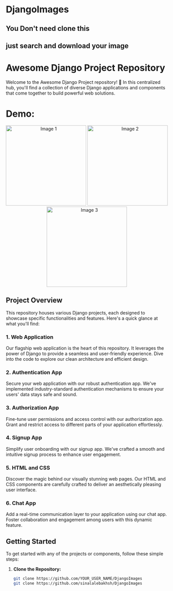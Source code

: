 # DjangoImages

## You Don't need clone this
## just search and download your image

# Awesome Django Project Repository

Welcome to the Awesome Django Project repository! 🚀 In this centralized hub, you'll find a collection of diverse Django applications and components that come together to build powerful web solutions.


# Demo:

<p align="center">
  <img src="https://github.com/sinalalebakhsh/DjangoImages/blob/main/01-Basic/121-Django/Screenshot%20from%202023-11-28%2000-25-39.png" width="250" alt="Image 1">
  <img src="https://github.com/sinalalebakhsh/DjangoImages/blob/main/01-Basic/121-Django/Screenshot%20from%202023-11-28%2000-25-39.png" width="250" alt="Image 2">
  <img src="https://github.com/sinalalebakhsh/DjangoImages/blob/main/01-Basic/121-Django/Screenshot%20from%202023-11-28%2000-25-39.png" width="250" alt="Image 3">
</p>




## Project Overview

This repository houses various Django projects, each designed to showcase specific functionalities and features. Here's a quick glance at what you'll find:

### 1. Web Application

Our flagship web application is the heart of this repository. It leverages the power of Django to provide a seamless and user-friendly experience. Dive into the code to explore our clean architecture and efficient design.

### 2. Authentication App

Secure your web application with our robust authentication app. We've implemented industry-standard authentication mechanisms to ensure your users' data stays safe and sound.

### 3. Authorization App

Fine-tune user permissions and access control with our authorization app. Grant and restrict access to different parts of your application effortlessly.

### 4. Signup App

Simplify user onboarding with our signup app. We've crafted a smooth and intuitive signup process to enhance user engagement.

### 5. HTML and CSS

Discover the magic behind our visually stunning web pages. Our HTML and CSS components are carefully crafted to deliver an aesthetically pleasing user interface.

### 6. Chat App

Add a real-time communication layer to your application using our chat app. Foster collaboration and engagement among users with this dynamic feature.

## Getting Started

To get started with any of the projects or components, follow these simple steps:

1. **Clone the Repository:**
   ```bash
   git clone https://github.com/YOUR_USER_NAME/DjangoImages
   git clone https://github.com/sinalalebakhsh/DjangoImages
   ```
